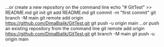 …or create a new repository on the command line
echo "# GitTest" >> README.md
git init
git add README.md
git commit -m "first commit"
git branch -M main
git remote add origin https://github.com/DimaBialik/GitTest.git
git push -u origin main
…or push an existing repository from the command line
git remote add origin https://github.com/DimaBialik/GitTest.git
git branch -M main
git push -u origin main